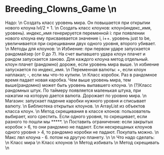 # Breeding_Clowns_Game \n
Надо: \n
Создать класс уровень мира. Он повышается при открытии нового клоуна lvl/2 + 1. \n
Создать класс клоунов: клоун(индекс_имя, уровень). индекс_имя генерируется переменной i: при появлении нового клоуна ему присваевается значение i, i++. уровень just to be, увеличивается при скрещивании двух одного уровня, второго убивает. \n
Методы для клоунов: \n
Избиение: при первом ударе запускается рандомайзер (от 0 до 7). На счет выпавшего удара клоун плачет и рандом запускается заново. Для каждого клоуна метод отдельный. клоун плачет (рандомно) дороже, если уровень мира выше. \n
избиение запускается по индекс_имя. \n
Переменная валюты: +, если клоун наплакал; -, если мы что-то купили. \n
Класс коробок. Раз в рандомное время падает новая каробка. Чем выше уровень мира, тем выше(рандомно) может быть уровень выпавшего клоуна. \n
(?)Класс рандомных штук. По таймеру появляется маленькая штука, при нажатии на которую дается валюта. Дорожает по уровню мира. \n
Магазин: запускает падение каробки нужного уровня и списывает валюту. \n
Библиотека открытых клоунов. \n
ArrayList из объектов класса клоун. \n
Метод скрещивания в классе клонов: пользователь выбирает, кого срестить. Если одного уровня, то скрещивает, если разного то пошли мы *****. \n
Поставить ограничение: если закрытых коробок > 6, то они рандомно не падают. Если нескрещаных клоунов одного уровня > 4, то рандомно коробки не падают. Покупать можно. \n
Макс лвл клоуна - 6. потом на другую планету. \n
\n
Что надо сделать: \n
Класс мира \n
Класс клоунов \n
Метод избивать \n
Метод скрещивать \n
